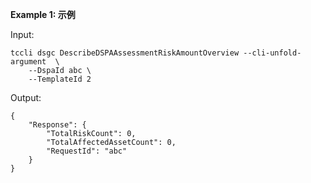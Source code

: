 **Example 1: 示例**



Input: 

```
tccli dsgc DescribeDSPAAssessmentRiskAmountOverview --cli-unfold-argument  \
    --DspaId abc \
    --TemplateId 2
```

Output: 
```
{
    "Response": {
        "TotalRiskCount": 0,
        "TotalAffectedAssetCount": 0,
        "RequestId": "abc"
    }
}
```

